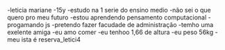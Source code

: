 -leticia mariane
-15y
-estudo na 1 serie do ensino medio
-não sei o que quero pro meu futuro
-estou aprendendo pensamento computacional
-progamando js
-pretendo fazer facudade de administração
-temho uma exelente amiga 
-eu amo comer
-eu tenhoo 1,66 de altura
-eu peso 56kg
-meu ista é reserva_letici4
